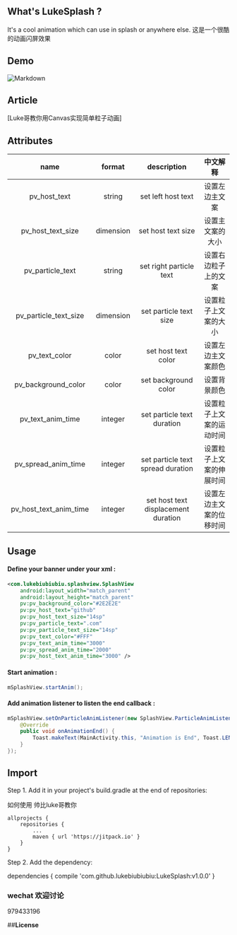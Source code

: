 ## What's LukeSplash ?
It's a cool animation which can use in splash or anywhere else.
这是一个很酷的动画闪屏效果
## Demo

![Markdown](https://raw.githubusercontent.com/jeasonwong/Particle/master/screenshots/particle.gif)

## Article
[Luke哥教你用Canvas实现简单粒子动画]
## Attributes

|name|format|description|中文解释
|:---:|:---:|:---:|:---:|
| pv_host_text | string |set left host text|设置左边主文案
| pv_host_text_size | dimension |set host text size|设置主文案的大小
| pv_particle_text | string |set right particle text|设置右边粒子上的文案
| pv_particle_text_size | dimension |set particle text size|设置粒子上文案的大小
| pv_text_color | color |set host text color|设置左边主文案颜色
|pv_background_color|color|set background color|设置背景颜色
| pv_text_anim_time | integer |set particle text duration|设置粒子上文案的运动时间
| pv_spread_anim_time | integer |set particle text spread duration|设置粒子上文案的伸展时间
|pv_host_text_anim_time|integer|set host text displacement duration|设置左边主文案的位移时间

## Usage
#### Define your banner under your xml :

```xml
<com.lukebiubiubiu.splashview.SplashView
    android:layout_width="match_parent"
    android:layout_height="match_parent"
    pv:pv_background_color="#2E2E2E"
    pv:pv_host_text="github"
    pv:pv_host_text_size="14sp"
    pv:pv_particle_text=".com"
    pv:pv_particle_text_size="14sp"
    pv:pv_text_color="#FFF"
    pv:pv_text_anim_time="3000"
    pv:pv_spread_anim_time="2000"
    pv:pv_host_text_anim_time="3000" />
```

#### Start animation :

```java
mSplashView.startAnim();
```

#### Add animation listener to listen the end callback :

```java
mSplashView.setOnParticleAnimListener(new SplashView.ParticleAnimListener() {
    @Override
    public void onAnimationEnd() {
        Toast.makeText(MainActivity.this, "Animation is End", Toast.LENGTH_SHORT).show();
    }
});
```

## Import

Step 1. Add it in your project's build.gradle at the end of repositories:

如何使用 帅比luke哥教你

	allprojects {
		repositories {
			...
			maven { url 'https://jitpack.io' }
		}
	}

Step 2. Add the dependency:

dependencies {
	        compile 'com.github.lukebiubiubiu:LukeSplash:v1.0.0'
	}

### wechat 欢迎讨论

979433196

##**License**
